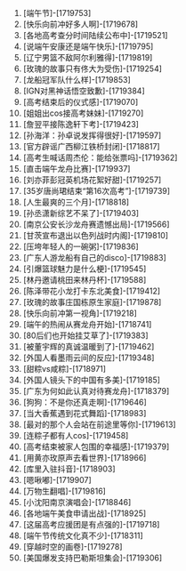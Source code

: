 
1. [端午节]-[1719753]
1. [快乐向前冲好多人啊]-[1719678]
1. [各地高考查分时间陆续公布中]-[1719521]
1. [说端午安康还是端午快乐]-[1719795]
1. [辽宁男篮不敌阿尔利雅得]-[1719819]
1. [玫瑰的故事只有佟大为受伤]-[1719254]
1. [龙船冠军队什么样]-[1719853]
1. [IGN对黑神话悟空致歉]-[1719384]
1. [高考结束后的仪式感]-[1719070]
1. [姐姐出cos接高考妹妹]-[1719270]
1. [詹翌平接陈逸轩下考]-[1719423]
1. [孙海洋：孙卓说发挥得很好]-[1719597]
1. [官方辟谣广西柳江铁桥封闭]-[1718817]
1. [高考生喊话周杰伦：能给张票吗]-[1719362]
1. [直击端午龙舟比赛]-[1719937]
1. [刘亦菲彭冠英机场花絮好甜]-[1719257]
1. [35岁唐尚珺结束“第16次高考”]-[1719739]
1. [人生最爽的三个月]-[1718818]
1. [孙丞潇新综艺不呆了]-[1719403]
1. [南京公安长沙龙舟赛遗憾出局]-[1719566]
1. [甘茨宣布退出以色列战时内阁]-[1719810]
1. [压垮年轻人的一碗粥]-[1719836]
1. [广东人游龙船有自己的disco]-[1719883]
1. [引爆篮球魅力是什么梗]-[1719545]
1. [林丹邀请桃田来林丹杯]-[1719588]
1. [陈泽带花小龙打卡东北美食]-[1719412]
1. [玫瑰的故事庄国栋原生家庭]-[1719878]
1. [快乐向前冲第一视角]-[1719218]
1. [端午的热闹从赛龙舟开始]-[1718741]
1. [80后们也开始挂艾草了]-[1719383]
1. [被董宇辉的真诚温暖到了]-[1719462]
1. [外国人看墨雨云间的反应]-[1719348]
1. [甜粽vs咸粽]-[1718971]
1. [外国人镜头下的中国有多美]-[1719185]
1. [广东为何如此认真对待赛龙舟]-[1718379]
1. [狗狗：不是你还真走啊]-[1719646]
1. [当大香蕉遇到花式舞蹈]-[1718983]
1. [最对的那个人会站在前途里等你]-[1719613]
1. [连粽子都有人cos]-[1719458]
1. [高考结束被家人包围的幸福感]-[1719379]
1. [用黄亦玫原声去看世界]-[1718966]
1. [库里入驻抖音]-[1718903]
1. [嗯啾嘟]-[1719907]
1. [万物生翻唱]-[1719816]
1. [小沈阳南京演唱会]-[1718846]
1. [各地端午美食申请出战]-[1718925]
1. [这届高考应援团是有点强的]-[1719718]
1. [端午节传统文化真不少]-[1718311]
1. [穿越时空的画卷]-[1719278]
1. [美国爆发支持巴勒斯坦集会]-[1719306]
